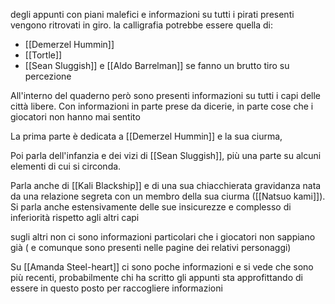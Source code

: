 degli appunti con piani malefici e informazioni su tutti i pirati presenti vengono ritrovati in giro. la calligrafia potrebbe essere quella di: 
- [[Demerzel Hummin]]
- [[Tortle]]
- [[Sean Sluggish]] e [[Aldo Barrelman]] se fanno un brutto tiro su percezione

All'interno del quaderno però sono presenti informazioni su tutti i capi delle città libere. Con informazioni in parte prese da dicerie, in parte cose che i giocatori non hanno mai sentito

La prima parte è dedicata a [[Demerzel Hummin]] e la sua ciurma,

Poi  parla dell'infanzia e dei vizi di [[Sean Sluggish]], più una parte su alcuni elementi di cui si circonda.

Parla anche  di [[Kali Blackship]] e di una sua chiacchierata gravidanza nata da una relazione segreta con un membro della sua ciurma ([[Natsuo kami]]). Si parla anche estensivamente delle sue insicurezze e complesso di inferiorità rispetto agli altri capi

sugli altri non ci sono informazioni particolari che i giocatori non sappiano già ( e comunque sono presenti nelle pagine dei relativi personaggi)


Su [[Amanda Steel-heart]] ci sono poche informazioni e si vede che sono più recenti, probabilmente chi ha scritto gli appunti sta approfittando di essere in questo posto per raccogliere informazioni